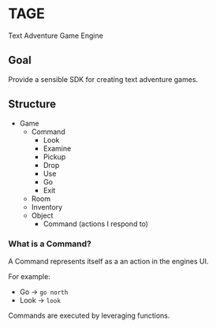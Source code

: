 # TAGE

Text Adventure Game Engine

## Goal

Provide a sensible SDK for creating text adventure games.

## Structure

- Game
  - Command
    - Look
    - Examine
    - Pickup
    - Drop
    - Use
    - Go
    - Exit
  - Room
  - Inventory
  - Object
    - Command (actions I respond to)

### What is a Command?

A Command represents itself as a an action in the engines UI.

For example:

- Go -> `go north`
- Look -> `look`

Commands are executed by leveraging functions.
